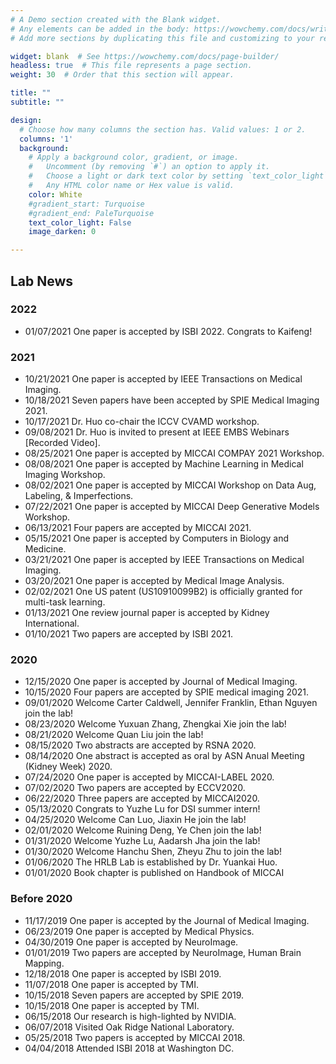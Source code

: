```yaml
---
# A Demo section created with the Blank widget.
# Any elements can be added in the body: https://wowchemy.com/docs/writing-markdown-latex/
# Add more sections by duplicating this file and customizing to your requirements.

widget: blank  # See https://wowchemy.com/docs/page-builder/
headless: true  # This file represents a page section.
weight: 30  # Order that this section will appear.

title: ""
subtitle: ""

design:
  # Choose how many columns the section has. Valid values: 1 or 2.
  columns: '1'
  background:
    # Apply a background color, gradient, or image.
    #   Uncomment (by removing `#`) an option to apply it.
    #   Choose a light or dark text color by setting `text_color_light`.
    #   Any HTML color name or Hex value is valid.
    color: White
    #gradient_start: Turquoise
    #gradient_end: PaleTurquoise
    text_color_light: False
    image_darken: 0

---
```

## **Lab News**

### 2022
+ 01/07/2021 One paper is accepted by ISBI 2022. Congrats to Kaifeng!
### 2021
+ 10/21/2021 One paper is accepted by IEEE Transactions on Medical Imaging.
+ 10/18/2021 Seven papers have been accepted by SPIE Medical Imaging 2021.
+ 10/17/2021 Dr. Huo co-chair the ICCV CVAMD workshop.
+ 09/08/2021 Dr. Huo is invited to present at IEEE EMBS Webinars [Recorded Video].
+ 08/25/2021 One paper is accepted by MICCAI COMPAY 2021 Workshop.
+ 08/08/2021 One paper is accepted by Machine Learning in Medical Imaging Workshop.
+ 08/02/2021 One paper is accepted by MICCAI Workshop on Data Aug, Labeling, & Imperfections.
+ 07/22/2021 One paper is accepted by  MICCAI Deep Generative Models Workshop.
+ 06/13/2021 Four papers are accepted by MICCAI 2021.
+ 05/15/2021 One paper is accepted by Computers in Biology and Medicine.
+ 03/21/2021 One paper is accepted by IEEE Transactions on Medical Imaging.
+ 03/20/2021 One paper is accepted by Medical Image Analysis.
+ 02/02/2021 One US patent (US10910099B2) is officially granted for multi-task learning.
+ 01/13/2021 One review journal paper is accepted by Kidney International.
+ 01/10/2021 Two papers are accepted by ISBI 2021.

### 2020
+ 12/15/2020 One paper is accepted by Journal of Medical Imaging.
+ 10/15/2020 Four papers are accepted by SPIE medical imaging 2021.
+ 09/01/2020 Welcome Carter Caldwell, Jennifer Franklin, Ethan Nguyen join the lab!
+ 08/23/2020 Welcome Yuxuan Zhang, Zhengkai Xie join the lab!
+ 08/21/2020 Welcome Quan Liu join the lab!
+ 08/15/2020 Two abstracts are accepted by RSNA 2020.
+ 08/14/2020 One abstract is accepted as oral by ASN Anual Meeting (Kidney Week) 2020.
+ 07/24/2020 One paper is accepted by MICCAI-LABEL 2020.
+ 07/02/2020 Two papers are accepted by ECCV2020.
+ 06/22/2020 Three papers are accepted by MICCAI2020.
+ 05/13/2020 Congrats to Yuzhe Lu for DSI summer intern!
+ 04/25/2020 Welcome Can Luo, Jiaxin He join the lab!
+ 02/01/2020 Welcome Ruining Deng, Ye Chen join the lab!
+ 01/31/2020 Welcome Yuzhe Lu, Aadarsh Jha join the lab!
+ 01/30/2020 Welcome Hanchu Shen, Zheyu Zhu to join the lab!
+ 01/06/2020 The HRLB Lab is established by Dr. Yuankai Huo.
+ 01/01/2020 Book chapter is published on Handbook of MICCAI

### Before 2020
+ 11/17/2019 One paper is accepted by the Journal of Medical Imaging.
+ 06/23/2019 One paper is accepted by Medical Physics.
+ 04/30/2019 One paper is accepted by NeuroImage.
+ 01/01/2019 Two papers are accepted by NeuroImage, Human Brain Mapping.
+ 12/18/2018 One paper is accepted by ISBI 2019.
+ 11/07/2018 One paper is accepted by TMI.
+ 10/15/2018 Seven papers are accepted by SPIE 2019.
+ 10/15/2018 One paper is accepted by TMI.
+ 06/15/2018 Our research is high-lighted by NVIDIA.
+ 06/07/2018 Visited Oak Ridge National Laboratory.
+ 05/25/2018 Two papers is accepted by MICCAI 2018.
+ 04/04/2018 Attended ISBI 2018 at Washington DC.
